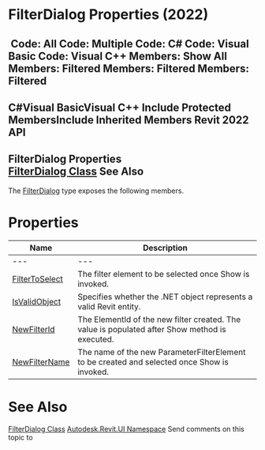 # FilterDialog Properties (2022)

﻿
 Code: All Code: Multiple Code: C# Code: Visual Basic Code: Visual C++  Members: Show All Members: Filtered Members: Filtered Members: Filtered   
---  
C#Visual BasicVisual C++
Include Protected MembersInclude Inherited Members
Revit 2022 API  
---  
FilterDialog Properties  
[FilterDialog Class](9d0df7ca-0a3d-12b3-26b7-d28752220f59.md "FilterDialog Class") See Also  
---  
The [FilterDialog](9d0df7ca-0a3d-12b3-26b7-d28752220f59.md "FilterDialog Class") type exposes the following members.
# Properties
| Name | Description |
| --- | --- |
| --- | --- | --- |
| [FilterToSelect](73b71ec0-6769-a135-0fa1-f3d35835cda2.md "FilterToSelect Property") | The filter element to be selected once Show is invoked. |
| [IsValidObject](bb8c1788-732d-f893-6a0f-81e14231d244.md "IsValidObject Property") | Specifies whether the .NET object represents a valid Revit entity. |
| [NewFilterId](3f7f5aca-0f49-8938-6c77-cd6326341593.md "NewFilterId Property") | The ElementId of the new filter created. The value is populated after Show method is executed. |
| [NewFilterName](9f823665-bd01-f303-b5cd-8e20f02c2e62.md "NewFilterName Property") | The name of the new ParameterFilterElement to be created and selected once Show is invoked. |

# See Also
[FilterDialog Class](9d0df7ca-0a3d-12b3-26b7-d28752220f59.md "FilterDialog Class")
[Autodesk.Revit.UI Namespace](e86fd90a-8957-02a6-da7f-ced248966e3e.md "Autodesk.Revit.UI Namespace")
Send comments on this topic to 